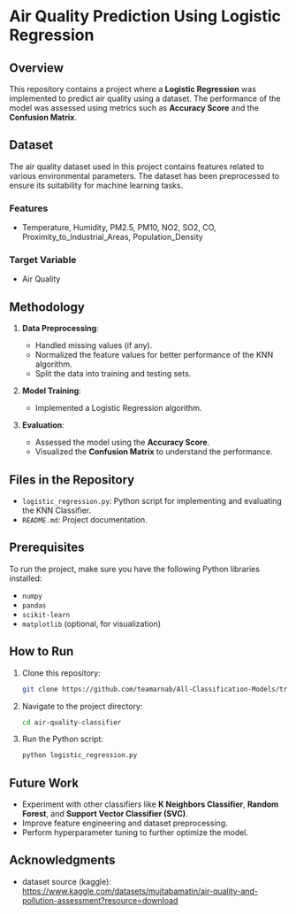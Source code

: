 # Air Quality Prediction Using Logistic Regression

## Overview
This repository contains a project where a **Logistic Regression** was implemented to predict air quality using a dataset. The performance of the model was assessed using metrics such as **Accuracy Score** and the **Confusion Matrix**.

## Dataset
The air quality dataset used in this project contains features related to various environmental parameters. The dataset has been preprocessed to ensure its suitability for machine learning tasks.

### Features
- Temperature, Humidity, PM2.5, PM10, NO2, SO2, CO, Proximity_to_Industrial_Areas, Population_Density 

### Target Variable
- Air Quality

## Methodology
1. **Data Preprocessing**:
    - Handled missing values (if any).
    - Normalized the feature values for better performance of the KNN algorithm.
    - Split the data into training and testing sets.

2. **Model Training**:
    - Implemented a Logistic Regression algorithm.
     
3. **Evaluation**:
    - Assessed the model using the **Accuracy Score**.
    - Visualized the **Confusion Matrix** to understand the performance.


## Files in the Repository
- `logistic_regression.py`: Python script for implementing and evaluating the KNN Classifier.
- `README.md`: Project documentation.

## Prerequisites
To run the project, make sure you have the following Python libraries installed:
- `numpy`
- `pandas`
- `scikit-learn`
- `matplotlib` (optional, for visualization)

## How to Run
1. Clone this repository:
   ```bash
   git clone https://github.com/teamarnab/All-Classification-Models/tree/main/Logistic-Regression
   ```
2. Navigate to the project directory:
   ```bash
   cd air-quality-classifier
   ```
3. Run the Python script:
   ```bash
   python logistic_regression.py
   ```

## Future Work
- Experiment with other classifiers like **K Neighbors Classifier**, **Random Forest**, and **Support Vector Classifier (SVC)**.
- Improve feature engineering and dataset preprocessing.
- Perform hyperparameter tuning to further optimize the model.

## Acknowledgments
- dataset source (kaggle): https://www.kaggle.com/datasets/mujtabamatin/air-quality-and-pollution-assessment?resource=download
